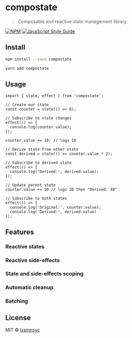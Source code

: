 # compostate

> Composable and reactive state management library

[![NPM](https://img.shields.io/npm/v/compostate.svg)](https://www.npmjs.com/package/compostate) [![JavaScript Style Guide](https://badgen.net/badge/code%20style/airbnb/ff5a5f?icon=airbnb)](https://github.com/airbnb/javascript)

## Install

```bash
npm install --save compostate
```

```bash
yarn add compostate
```

## Usage

```tsx
import { state, effect } from 'compostate';

// Create our state
const counter = state(() => 0);

// Subscribe to state changes
effect(() => {
  console.log(counter.value);
});

counter.value += 10; // logs 10

// Derive state from other state
const derived = state(() => counter.value * 2);

// Subscribe to derived state
effect(() => {
  console.log('Derived:', derived.value);
});

// Update parent state
counter.value += 10 // logs 20 then "Derived: 40"

// Subscribe to both states
effect(() => {
  console.log('Original:', counter.value);
  console.log('Derived:', derived.value)
});
```

## Features

### Reactive states

### Reactive side-effects

### State and side-effects scoping

### Automatic cleanup

### Batching

## License

MIT © [lxsmnsyc](https://github.com/lxsmnsyc)
